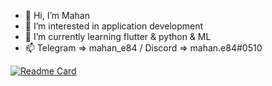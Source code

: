 - 👋 Hi, I’m Mahan
- 👀 I’m interested in application development 
- 🌱 I’m currently learning flutter & python & ML 
- 📫 Telegram => mahan_e84 / Discord => mahan.e84#0510

[![Readme Card](https://github-readme-stats.vercel.app/api?username=mdpe-ir&count_private=true&show_icons=true&show_icons=true)](https://github.com/mdpe-ir/mdpe-ir/)


<!---
mdpe-ir/mdpe-ir is a ✨ special ✨ repository because its `README.md` (this file) appears on your GitHub profile.
You can click the Preview link to take a look at your changes.
--->
